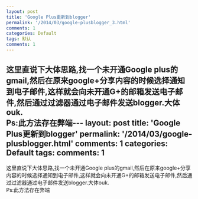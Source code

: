 ```yaml
---
layout: post
title: 'Google Plus更新到blogger'
permalink: '/2014/03/google-plusblogger_3.html'
comments: 1
categories: Default
tags: 默认
comments: 1
---
```

这里直说下大体思路,找一个未开通Google plus的gmail,然后在原来google+分享内容的时候选择通知到电子邮件,这样就会向未开通G+的邮箱发送电子邮件,然后通过过滤器通过电子邮件发送blogger.大体ouk.  
Ps:此方法存在弊端---
layout: post
title: 'Google Plus更新到blogger'
permalink: '/2014/03/google-plusblogger.html'
comments: 1
categories: Default
tags: 
comments: 1
---
这里直说下大体思路,找一个未开通Google plus的gmail,然后在原来google+分享内容的时候选择通知到电子邮件,这样就会向未开通G+的邮箱发送电子邮件,然后通过过滤器通过电子邮件发送blogger.大体ouk.  
Ps:此方法存在弊端